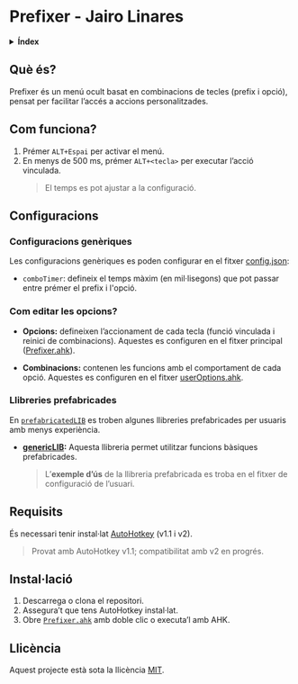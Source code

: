 # Prefixer - Jairo Linares

<details>
<summary><strong>Índex</strong></summary>

- [Què és?](#què-és)
- [Com funciona?](#com-funciona)
- [Configuracions](#configuracions)
  - [Configuracions genèriques](#configuracions-genèriques)
  - [Com editar les opcions?](#com-editar-les-opcions)
  - [Llibreries prefabricades](#llibreries-prefabricades)
- [Requisits](#requisits)
- [Instal·lació](#instal·lació)
- [Llicència](#llicència)

</details>

## Què és?
Prefixer és un menú ocult basat en combinacions de tecles (prefix i opció), pensat per facilitar l’accés a accions personalitzades.

## Com funciona?
1. Prémer `ALT+Espai` per activar el menú.
2. En menys de 500 ms, prémer `ALT+<tecla>` per executar l’acció vinculada.
    > El temps es pot ajustar a la configuració.

## Configuracions
### Configuracions genèriques
Les configuracions genèriques es poden configurar en el fitxer [config.json](config.json):
- `comboTimer`: defineix el temps màxim (en mil·lisegons) que pot passar entre prémer el prefix i l'opció.

### Com editar les opcions?
- **Opcions:** defineixen l’accionament de cada tecla (funció vinculada i reinici de combinacions). Aquestes es configuren en el fitxer principal ([Prefixer.ahk](Prefixer.ahk)).

- **Combinacions:** contenen les funcions amb el comportament de cada opció. Aquestes es configuren en el fitxer [userOptions.ahk](userOptions.ahk).

### Llibreries prefabricades
En [`prefabricatedLIB`](/prefabricatedLIB/) es troben algunes llibreries prefabricades per usuaris amb menys experiència.
- **[genericLIB](prefabricatedLIB/genericLIB.ahk):** Aquesta llibreria permet utilitzar funcions bàsiques prefabricades.

    > L’**exemple d’ús** de la llibreria prefabricada es troba en el fitxer de configuració de l’usuari.

## Requisits
És necessari tenir instal·lat [AutoHotkey](https://www.autohotkey.com/) (v1.1 i v2).
> Provat amb AutoHotkey v1.1; compatibilitat amb v2 en progrés.

## Instal·lació
1. Descarrega o clona el repositori.  
2. Assegura’t que tens AutoHotkey instal·lat.  
3. Obre [`Prefixer.ahk`](Prefixer.ahk) amb doble clic o executa’l amb AHK.

## Llicència
Aquest projecte està sota la llicència [MIT](LICENSE).
